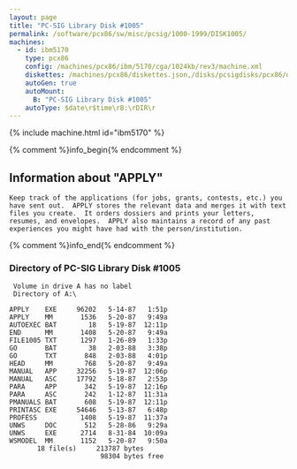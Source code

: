 ```yaml
---
layout: page
title: "PC-SIG Library Disk #1005"
permalink: /software/pcx86/sw/misc/pcsig/1000-1999/DISK1005/
machines:
  - id: ibm5170
    type: pcx86
    config: /machines/pcx86/ibm/5170/cga/1024kb/rev3/machine.xml
    diskettes: /machines/pcx86/diskettes.json,/disks/pcsigdisks/pcx86/diskettes.json
    autoGen: true
    autoMount:
      B: "PC-SIG Library Disk #1005"
    autoType: $date\r$time\rB:\rDIR\r
---
```


{% include machine.html id="ibm5170" %}

{% comment %}info_begin{% endcomment %}

## Information about "APPLY"

    Keep track of the applications (for jobs, grants, contests, etc.) you
    have sent out.  APPLY stores the relevant data and merges it with text
    files you create.  It orders dossiers and prints your letters,
    resumes, and envelopes.  APPLY also maintains a record of any past
    experiences you might have had with the person/institution.
{% comment %}info_end{% endcomment %}


### Directory of PC-SIG Library Disk #1005

     Volume in drive A has no label
     Directory of A:\

    APPLY    EXE     96202   5-14-87   1:51p
    APPLY    MM       1536   5-20-87   9:49a
    AUTOEXEC BAT        18   5-19-87  12:11p
    END      MM       1408   5-20-87   9:49a
    FILE1005 TXT      1297   1-26-89   1:33p
    GO       BAT        38   2-03-88   3:38p
    GO       TXT       848   2-03-88   4:01p
    HEAD     MM        768   5-20-87   9:49a
    MANUAL   APP     32256   5-19-87  12:06p
    MANUAL   ASC     17792   5-18-87   2:53p
    PARA     APP       342   5-19-87  12:16p
    PARA     ASC       242   1-12-87  11:31a
    PMANUALS BAT       608   5-19-87  12:11p
    PRINTASC EXE     54646   5-13-87   6:48p
    PROFESS           1408   5-19-87  11:37a
    UNWS     DOC       512   5-28-86   9:29a
    UNWS     EXE      2714   8-31-84  10:09a
    WSMODEL  MM       1152   5-20-87   9:50a
           18 file(s)     213787 bytes
                           98304 bytes free
